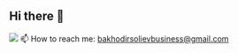 ## Hi there 👋

![](https://komarev.com/ghpvc/?username=your-github-username&color=green)
 📫 How to reach me: bakhodirsolievbusiness@gmail.com


<!--
**bakhodirsolieff/bakhodirsolieff** is a ✨ _special_ ✨ repository because its `README.md` (this file) appears on your GitHub profile.

Here are some ideas to get you started:

- 🔭 I’m currently working on ...
- 🌱 I’m currently learning ...
- 👯 I’m looking to collaborate on ...
- 🤔 I’m looking for help with ...
- 💬 Ask me about ...
- 📫 How to reach me: ...
- 😄 Pronouns: ...
- ⚡ Fun fact: ...
-->
